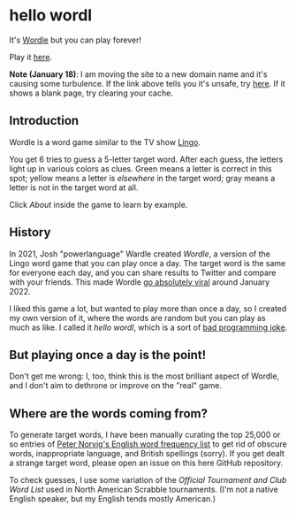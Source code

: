 # hello wordl
It's [Wordle](https://www.powerlanguage.co.uk/wordle/) but you can play forever!

Play it [here](https://hellowordl.net/).

**Note (January 18)**: I am moving the site to a new domain name and it's causing some turbulence. If the link above tells you it's unsafe, try [here](http://hellowordl.net/). If it shows a blank page, try clearing your cache.

## Introduction
Wordle is a word game similar to the TV show [Lingo](https://en.wikipedia.org/wiki/Lingo_(British_game_show)).

You get 6 tries to guess a 5-letter target word. After each guess, the letters light up in various colors as clues. Green means a letter is correct in this spot; yellow means a letter is _elsewhere_ in the target word; gray means a letter is not in the target word at all.

Click _About_ inside the game to learn by example.

## History
In 2021, Josh "powerlanguage" Wardle created _Wordle_, a version of the Lingo word game that you can play once a day. The target word is the same for everyone each day, and you can share results to Twitter and compare with your friends. This made Wordle [go absolutely viral](https://www.nytimes.com/2022/01/03/technology/wordle-word-game-creator.html) around January 2022.

I liked this game a lot, but wanted to play more than once a day, so I created my own version of it, where the words are random but you can play as much as like. I called it _hello wordl_, which is a sort of [bad programming joke](https://en.wikipedia.org/wiki/%22Hello,_World!%22_program).

## But playing once a day is the point!
Don't get me wrong: I, too, think this is the most brilliant aspect of Wordle, and I don't aim to dethrone or improve on the "real" game.

## Where are the words coming from?
To generate target words, I have been manually curating the top 25,000 or so entries of [Peter Norvig's English word frequency list](http://norvig.com/mayzner.html) to get rid of obscure words, inappropriate language, and British spellings (sorry). If you get dealt a strange target word, please open an issue on this here GitHub repository.

To check guesses, I use some variation of the _Official Tournament and Club Word List_ used in North American Scrabble tournaments. (I'm not a native English speaker, but my English tends mostly American.)
